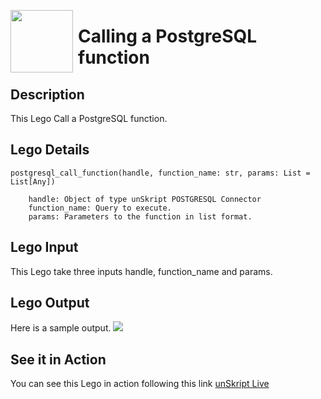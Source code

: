 [<img align="left" src="https://unskript.com/assets/favicon.png" width="100" height="100" style="padding-right: 5px">](https://unskript.com/assets/favicon.png) 
<h1>Calling a PostgreSQL function</h1>

## Description
This Lego Call a PostgreSQL function.


## Lego Details

    postgresql_call_function(handle, function_name: str, params: List = List[Any])

        handle: Object of type unSkript POSTGRESQL Connector
        function_name: Query to execute.
        params: Parameters to the function in list format.

## Lego Input
This Lego take three inputs handle, function_name and params. 

## Lego Output
Here is a sample output.
<img src="./1.png">


## See it in Action

You can see this Lego in action following this link [unSkript Live](https://us.app.unskript.io)